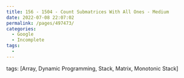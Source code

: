 ```yaml
---
title: 156 - 1504 - Count Submatrices With All Ones - Medium
date: 2022-07-08 22:07:02
permalink: /pages/497473/
categories:
  - Google
  - Incomplete
tags:
  - 
---
```

tags: [Array, Dynamic Programming, Stack, Matrix, Monotonic Stack]